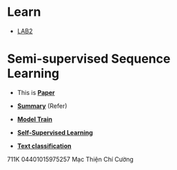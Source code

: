 # Learn

- [LAB2](https://github.com/luognvu/Learn/tree/main/LAB2)

# Semi-supervised Sequence Learning

- This is [**Paper**](https://paperswithcode.com/paper/semi-supervised-sequence-learning)
- [**Summary**](https://hyunyoung2.github.io/2019/11/11/Semi-supervised_Sequence_Learning/) (Refer)
- [**Model Train**](https://github.com/tensorflow/models/tree/master/research/adversarial_text)


- [**Self-Supervised Learning**](https://paperswithcode.com/task/self-supervised-learning)

- [**Text classification**](https://github.com/TobiasLee/Text-Classification/tree/master)


711K
04401015975257
Mạc Thiện Chí Cường
